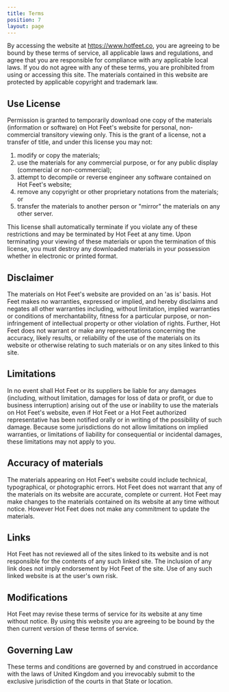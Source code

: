 ```yaml
---
title: Terms
position: 7
layout: page
---
```


By accessing the website at https://www.hotfeet.co, you are agreeing to be bound by these terms of service, all applicable laws and regulations, and agree that you are responsible for compliance with any applicable local laws. If you do not agree with any of these terms, you are prohibited from using or accessing this site. The materials contained in this website are protected by applicable copyright and trademark law.

## Use License

Permission is granted to temporarily download one copy of the materials (information or software) on Hot Feet's website for personal, non-commercial transitory viewing only. This is the grant of a license, not a transfer of title, and under this license you may not:

1. modify or copy the materials;
2. use the materials for any commercial purpose, or for any public display (commercial or non-commercial);
3. attempt to decompile or reverse engineer any software contained on Hot Feet's website;
4. remove any copyright or other proprietary notations from the materials; or
5. transfer the materials to another person or "mirror" the materials on any other server.

This license shall automatically terminate if you violate any of these restrictions and may be terminated by Hot Feet at any time. Upon terminating your viewing of these materials or upon the termination of this license, you must destroy any downloaded materials in your possession whether in electronic or printed format.

## Disclaimer

The materials on Hot Feet's website are provided on an 'as is' basis. Hot Feet makes no warranties, expressed or implied, and hereby disclaims and negates all other warranties including, without limitation, implied warranties or conditions of merchantability, fitness for a particular purpose, or non-infringement of intellectual property or other violation of rights.
Further, Hot Feet does not warrant or make any representations concerning the accuracy, likely results, or reliability of the use of the materials on its website or otherwise relating to such materials or on any sites linked to this site.

## Limitations

In no event shall Hot Feet or its suppliers be liable for any damages (including, without limitation, damages for loss of data or profit, or due to business interruption) arising out of the use or inability to use the materials on Hot Feet's website, even if Hot Feet or a Hot Feet authorized representative has been notified orally or in writing of the possibility of such damage. Because some jurisdictions do not allow limitations on implied warranties, or limitations of liability for consequential or incidental damages, these limitations may not apply to you.

## Accuracy of materials

The materials appearing on Hot Feet's website could include technical, typographical, or photographic errors. Hot Feet does not warrant that any of the materials on its website are accurate, complete or current. Hot Feet may make changes to the materials contained on its website at any time without notice. However Hot Feet does not make any commitment to update the materials.

## Links

Hot Feet has not reviewed all of the sites linked to its website and is not responsible for the contents of any such linked site. The inclusion of any link does not imply endorsement by Hot Feet of the site. Use of any such linked website is at the user's own risk.

## Modifications

Hot Feet may revise these terms of service for its website at any time without notice. By using this website you are agreeing to be bound by the then current version of these terms of service.

## Governing Law

These terms and conditions are governed by and construed in accordance with the laws of United Kingdom and you irrevocably submit to the exclusive jurisdiction of the courts in that State or location.